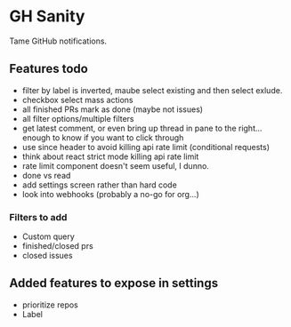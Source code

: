 # GH Sanity

Tame GitHub notifications.

## Features todo

- filter by label is inverted, maube select existing and then select exlude.
- checkbox select mass actions
- all finished PRs mark as done (maybe not issues)
- all filter options/multiple filters
- get latest comment, or even bring up thread in pane to the right... enough to know if you want to click through
- use since header to avoid killing api rate limit (conditional requests)
- think about react strict mode killing api rate limit
- rate limit component doesn't seem useful, I dunno.
- done vs read
- add settings screen rather than hard code
- look into webhooks (probably a no-go for org...)

### Filters to add

- Custom query
- finished/closed prs
- closed issues

## Added features to expose in settings

- prioritize repos
- Label